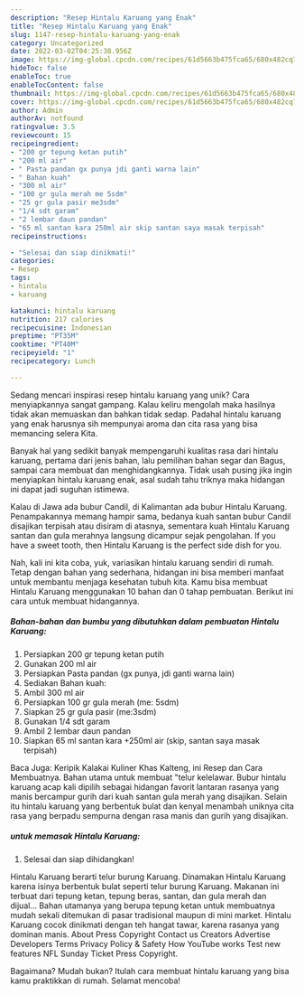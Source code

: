 ```yaml
---
description: "Resep Hintalu Karuang yang Enak"
title: "Resep Hintalu Karuang yang Enak"
slug: 1147-resep-hintalu-karuang-yang-enak
category: Uncategorized
date: 2022-03-02T04:25:38.956Z
image: https://img-global.cpcdn.com/recipes/61d5663b475fca65/680x482cq70/hintalu-karuang-foto-resep-utama.jpg
hideToc: false
enableToc: true
enableTocContent: false
thumbnail: https://img-global.cpcdn.com/recipes/61d5663b475fca65/680x482cq70/hintalu-karuang-foto-resep-utama.jpg
cover: https://img-global.cpcdn.com/recipes/61d5663b475fca65/680x482cq70/hintalu-karuang-foto-resep-utama.jpg
author: Admin
authorAv: notfound
ratingvalue: 3.5
reviewcount: 15
recipeingredient:
- "200 gr tepung ketan putih"
- "200 ml air"
- " Pasta pandan gx punya jdi ganti warna lain"
- " Bahan kuah"
- "300 ml air"
- "100 gr gula merah me 5sdm"
- "25 gr gula pasir me3sdm"
- "1/4 sdt garam"
- "2 lembar daun pandan"
- "65 ml santan kara 250ml air skip santan saya masak terpisah"
recipeinstructions:

- "Selesai dan siap dinikmati!"
categories:
- Resep
tags:
- hintalu
- karuang

katakunci: hintalu karuang 
nutrition: 217 calories
recipecuisine: Indonesian
preptime: "PT35M"
cooktime: "PT40M"
recipeyield: "1"
recipecategory: Lunch

---
```





Sedang mencari inspirasi resep hintalu karuang yang unik? Cara menyiapkannya sangat gampang. Kalau keliru mengolah maka hasilnya tidak akan memuaskan dan bahkan tidak sedap. Padahal hintalu karuang yang enak harusnya sih mempunyai aroma dan cita rasa yang bisa memancing selera Kita.





Banyak hal yang sedikit banyak mempengaruhi kualitas rasa dari hintalu karuang, pertama dari jenis bahan, lalu pemilihan bahan segar dan Bagus, sampai cara membuat dan menghidangkannya. Tidak usah pusing jika ingin menyiapkan hintalu karuang enak,      asal sudah tahu triknya maka hidangan ini dapat jadi suguhan istimewa.














Kalau di Jawa ada bubur Candil, di Kalimantan ada bubur Hintalu Karuang. Penampakannya memang hampir sama, bedanya kuah santan bubur Candil disajikan terpisah atau disiram di atasnya, sementara kuah Hintalu Karuang santan dan gula merahnya langsung dicampur sejak pengolahan. If you have a sweet tooth, then Hintalu Karuang is the perfect side dish for you.






Nah, kali ini kita coba, yuk, variasikan hintalu karuang sendiri di rumah. Tetap dengan bahan yang sederhana, hidangan ini bisa memberi manfaat untuk membantu menjaga kesehatan tubuh kita. Kamu bisa membuat Hintalu Karuang menggunakan 10 bahan dan 0 tahap pembuatan. Berikut ini cara untuk membuat hidangannya.

<!--inarticleads1-->

##### Bahan-bahan dan bumbu yang dibutuhkan dalam pembuatan Hintalu Karuang:

1. Persiapkan 200 gr tepung ketan putih
1. Gunakan 200 ml air
1. Persiapkan  Pasta pandan (gx punya, jdi ganti warna lain)
1. Sediakan  Bahan kuah:
1. Ambil 300 ml air
1. Persiapkan 100 gr gula merah (me: 5sdm)
1. Siapkan 25 gr gula pasir (me:3sdm)
1. Gunakan 1/4 sdt garam
1. Ambil 2 lembar daun pandan
1. Siapkan 65 ml santan kara +250ml air (skip, santan saya masak terpisah)


Baca Juga: Keripik Kalakai Kuliner Khas Kalteng, ini Resep dan Cara Membuatnya. Bahan utama untuk membuat &#34;telur kelelawar. Bubur hintalu karuang acap kali dipilih sebagai hidangan favorit lantaran rasanya yang manis bercampur gurih dari kuah santan gula merah yang disajikan. Selain itu hintalu karuang yang berbentuk bulat dan kenyal menambah uniknya cita rasa yang berpadu sempurna dengan rasa manis dan gurih yang disajikan. 

<!--inarticleads2-->

#####  untuk memasak Hintalu Karuang:


1. Selesai dan siap dihidangkan!

Hintalu Karuang berarti telur burung Karuang. Dinamakan Hintalu Karuang karena isinya berbentuk bulat seperti telur burung Karuang. Makanan ini terbuat dari tepung ketan, tepung beras, santan, dan gula merah dan dijual… Bahan utamanya yang berupa tepung ketan untuk membuatnya mudah sekali ditemukan di pasar tradisional maupun di mini market. Hintalu Karuang cocok dinikmati dengan teh hangat tawar, karena rasanya yang dominan manis. About Press Copyright Contact us Creators Advertise Developers Terms Privacy Policy &amp; Safety How YouTube works Test new features NFL Sunday Ticket Press Copyright. 

Bagaimana? Mudah bukan? Itulah cara membuat hintalu karuang yang bisa kamu praktikkan di rumah. Selamat mencoba!
